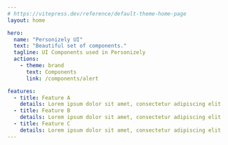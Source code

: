 ```yaml
---
# https://vitepress.dev/reference/default-theme-home-page
layout: home

hero:
  name: "Personizely UI"
  text: "Beautiful set of components."
  tagline: UI Components used in Personizely
  actions:
    - theme: brand
      text: Components
      link: /components/alert

features:
  - title: Feature A
    details: Lorem ipsum dolor sit amet, consectetur adipiscing elit
  - title: Feature B
    details: Lorem ipsum dolor sit amet, consectetur adipiscing elit
  - title: Feature C
    details: Lorem ipsum dolor sit amet, consectetur adipiscing elit
---
```


